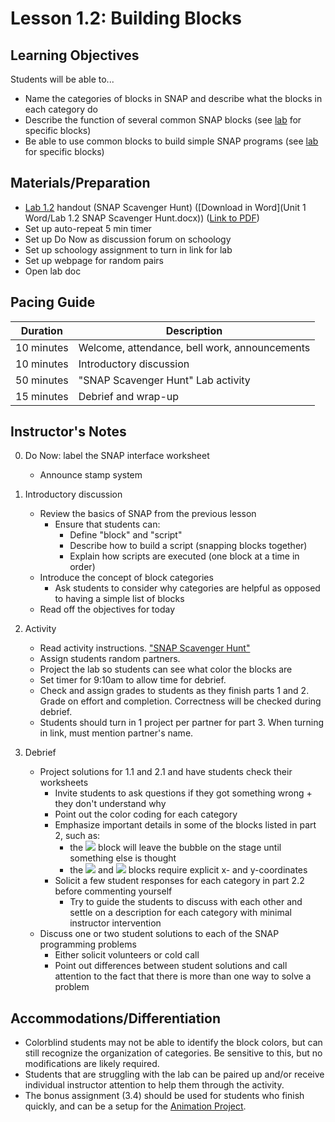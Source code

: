 <!--- REVISED -->
# Lesson 1.2: Building Blocks

## Learning Objectives

Students will be able to...

-   Name the categories of blocks in SNAP and describe what the blocks in each category do
-   Describe the function of several common SNAP blocks (see [lab](lab_12.md) for specific blocks)
-   Be able to use common blocks to build simple SNAP programs (see [lab](lab_12.md) for specific blocks)

## Materials/Preparation

-   [Lab 1.2](lab_12.md) handout (SNAP Scavenger Hunt) ([Download in Word](Unit 1 Word/Lab 1.2 SNAP Scavenger Hunt.docx)) ([Link to PDF](https://teals.sharepoint.com/curriculum/_layouts/15/guestaccess.aspx?guestaccesstoken=rJmltydojDSzEXH6CgB09OBvQwgDwjL2DxKUsAS7w0c%3d&docid=0e369dea97ab041e38a1360b6013dae54))
-   Set up auto-repeat 5 min timer
-   Set up Do Now as discussion forum on schoology
-   Set up schoology assignment to turn in link for lab
-   Set up webpage for random pairs
-   Open lab doc

## Pacing Guide

| Duration   | Description                                   |
| ---------- | --------------------------------------------- |
| 10 minutes  | Welcome, attendance, bell work, announcements |
| 10 minutes | Introductory discussion                       |
| 50 minutes | "SNAP Scavenger Hunt" Lab activity            |
| 15 minutes | Debrief and wrap-up                           |

## Instructor's Notes

0.  Do Now: label the SNAP interface worksheet
    -   Announce stamp system
1.  Introductory discussion

    -   Review the basics of SNAP from the previous lesson
        -   Ensure that students can:
            -   Define "block" and "script" 
            -   Describe how to build a script (snapping blocks together)
            -   Explain how scripts are executed (one block at a time in order)
    -   Introduce the concept of block categories
        -   Ask students to consider why categories are helpful as opposed to having a simple list of blocks
    -   Read off the objectives for today

2.  Activity
    -   Read activity instructions. ["SNAP Scavenger Hunt"](lab_12.md)
    -   Assign students random partners.
    -   Project the lab so students can see what color the blocks are
    -   Set timer for 9:10am to allow time for debrief.
    -   Check and assign grades to students as they finish parts 1 and 2. Grade on effort and completion. Correctness will be checked during debrief.
    -   Students should turn in 1 project per partner for part 3. When turning in link, must mention partner's name.

3.  Debrief
    -   Project solutions for 1.1 and 2.1 and have students check their worksheets
        -   Invite students to ask questions if they got something wrong + they don't understand why
        -   Point out the color coding for each category
        -   Emphasize important details in some of the blocks listed in part 2, such as:
            -   the ![](think.png) block will leave the bubble on the stage until something else is thought
            -   the ![](gotox-y.png) and ![](glide.png) blocks require explicit x- and y-coordinates
        -   Solicit a few student responses for each category in part 2.2 before commenting yourself
            -   Try to guide the students to discuss with each other and settle on a description for each category with minimal instructor intervention
    -   Discuss one or two student solutions to each of the SNAP programming problems
        -   Either solicit volunteers or cold call
        -   Point out differences between student solutions and call attention to the fact that there is more than one way to solve a problem

## Accommodations/Differentiation

-   Colorblind students may not be able to identify the block colors, but can still recognize the organization of categories. Be sensitive to this, but no modifications are likely required.
-   Students that are struggling with the lab can be paired up and/or receive individual instructor attention to help them through the activity.
-   The bonus assignment (3.4) should be used for students who finish quickly, and can be a setup for the [Animation Project](project_1.md).
